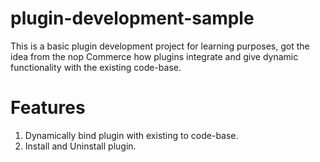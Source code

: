 # plugin-development-sample
This is a basic plugin development project for learning purposes, got the idea from the nop Commerce how plugins integrate and give dynamic functionality with the existing code-base.

# Features
1. Dynamically bind plugin with existing to code-base.
2. Install and Uninstall plugin.
